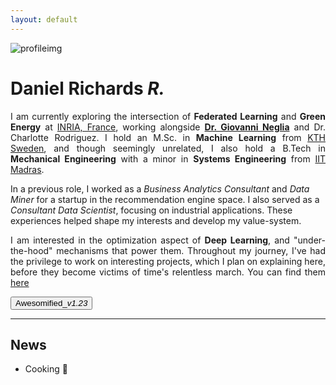 ```yaml
---
layout: default
---
```

![profileimg](/assets/profile.jpg)
# Daniel Richards ***R.***
<p style="text-align: justify;">
  I am currently exploring the intersection of <strong>Federated Learning</strong> and <strong>Green Energy</strong> at 
  <a href="https://www.inria.fr/fr/centre-inria-universite-cote-azur" target="_blank">INRIA, France</a>, working alongside 
  <a href="http://www-sop.inria.fr/members/Giovanni.Neglia/" target="_blank"><strong>Dr. Giovanni Neglia</strong></a> and Dr. Charlotte Rodriguez. 
  I hold an M.Sc. in <strong>Machine Learning</strong> from 
  <a href="https://www.kth.se/" target="_blank">KTH Sweden</a>, and though seemingly unrelated, I also hold a B.Tech in 
  <strong>Mechanical Engineering</strong> with a minor in <strong>Systems Engineering</strong> from 
  <a href="https://www.iitm.ac.in/" target="_blank">IIT Madras</a>.
</p>

<p>In a previous role, I worked as a <em>Business Analytics Consultant</em> and <em>Data Miner</em> for a startup in the recommendation engine space. I also served as a <em>Consultant Data Scientist</em>, focusing on industrial applications. These experiences helped shape my interests and develop my value-system.
</p>

<p style="text-align: justify;">
I am interested in the optimization aspect of <strong>Deep Learning</strong>, and "under-the-hood" mechanisms that power them. 
Throughout my journey, I've had the privilege to work on interesting projects, which I plan on explaining here, before they become victims of time's relentless march. You can find them <a href="/notes.html">here</a>
</p>

<a href="/me">
  <button>Awesomified_<em>v1.23</em></button>
</a>

---
## News

- Cooking 🍳



